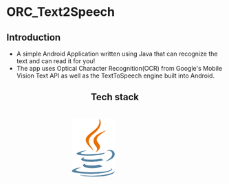 # ORC_Text2Speech
## Introduction
- A simple Android Application written using Java that can recognize the text and can read it for you!
- The app uses Optical Character Recognition(OCR) from Google's Mobile Vision Text API as well as the TextToSpeech engine built into Android.

<h2 align="center">Tech stack</h2>
<div align="center" style="padding-top:20px;">
  
<img src="https://github.com/apexx77/ocr_text2speech/blob/master/img/java.png" width=100px style="padding-right:100px;">

</div>
